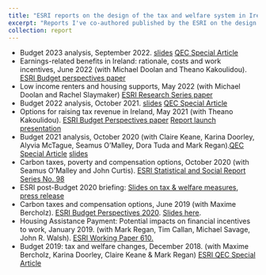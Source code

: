 ```yaml
---
title: "ESRI reports on the design of the tax and welfare system in Ireland"
excerpt: "Reports I've co-authored published by the ESRI on the design of the tax and welfare system in Ireland."
collection: report
---
```


* Budget 2023 analysis, September 2022. [slides](https://www.esri.ie/sites/default/files/media/file-uploads/2022-10/SLIDES_Post%20Budget%20Briefing%202023_ROANTREE_DOORLEY_MCQUINN.pdf) [QEC Special Article](https://doi.org/10.26504/QEC2022WIN_SA_Doolan)
* Earnings-related benefits in Ireland: rationale, costs and work incentives, June 2022 (with Michael Doolan and Theano Kakoulidou). [ESRI Budget perspectives paper](https://doi.org/10.26504/BP202302)
* Low income renters and housing supports, May 2022 (with Michael Doolan and Rachel Slaymaker) [ESRI Research Series paper](https://doi.org/10.26504/rs141)
* Budget 2022 analysis, October 2021. [slides](https://www.esri.ie/sites/default/files/media/file-uploads/2021-10/SLIDES_post%20Budget%20briefing_ROANTREE_0.pdf) [QEC Special Article](https://www.esri.ie/system/files/publications/QEC2021WIN_0.pdf#page=82)
* Options for raising tax revenue in Ireland, May 2021 (with Theano Kakoulidou). [ESRI Budget Perspectives paper](https://doi.org/10.26504/BP202201) [Report launch presentation](https://www.esri.ie/sites/default/files/media/file-uploads/2021-05/SLIDES_Options%20for%20raising%20tax%20revenue%20in%20Ireland_ROANTREE.pdf)
* Budget 2021 analysis, October 2020 (with Claire Keane, Karina Doorley, Alyvia McTague, Seamus O’Malley, Dora Tuda and Mark Regan).[QEC Special Article](https://doi.org/10.26504/qec2020win_sa_doorley) [slides](https://www.esri.ie/sites/default/files/media/file-uploads/2020-10/SLIDES_ESRI%20Post-Budget%20Briefing_ROANTREE%20DOORLEY%20KEANE.pdf)
* Carbon taxes, poverty and compensation options, October 2020 (with Seamus O'Malley and John Curtis). [ESRI Statistical and Social Report Series No. 98](https://www.esri.ie/publications/carbon-taxes-poverty-and-compensation-options) 
* ESRI post-Budget 2020 briefing: [Slides on tax & welfare measures](https://www.esri.ie/sites/default/files/media/file-uploads/2019-10/barra_slides.pdf), [press release](https://www.esri.ie/news/extra-2020-spending-on-public-services-and-pay-funded-by-real-tax-increases)
* Carbon taxes and compensation options, June 2019 (with Maxime Bercholz). [ESRI Budget Perspectives 2020](https://doi.org/10.26504/bp202001). [Slides here](https://www.esri.ie/sites/default/files/media/file-uploads/2019-06/Carbon%20taxes%20and%20compensation%20options.pdf).
* Housing Assistance Payment: Potential impacts on financial incentives to work, January 2019. (with Mark Regan, Tim Callan, Michael Savage, John R. Walsh). [ESRI Working Paper 610.](https://www.esri.ie/publications/housing-assistance-payment-potential-impacts-on-financial-incentives-to-work)
* Budget 2019: tax and welfare changes, December 2018. (with Maxime Bercholz, Karina Doorley, Claire Keane & Mark Regan) [ESRI QEC Special Article](https://doi.org/10.26504/qec2018win_sa_roantree) 

